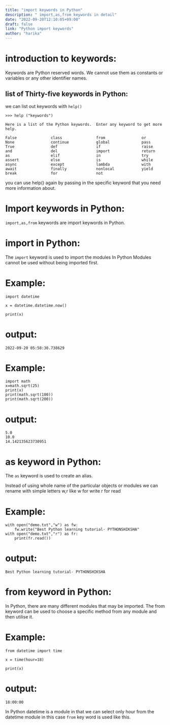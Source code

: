 ```yaml
---
title: "import keywords in Python"
description: " import,as,from keywords in detail"
date: "2022-09-20T12:10:05+09:00"
draft: false
link: "Python import keywords"
author: "harika"
---
```


# introduction to keywords:
Keywords are Python reserved words.
We cannot use them as constants or variables or any other identifier names.

## list of Thirty-five keywords in Python:
we can list out keywords with `help()` 
```
>>> help ("keywords")

Here is a list of the Python keywords.  Enter any keyword to get more help.

False               class               from                or
None                continue            global              pass
True                def                 if                  raise
and                 del                 import              return
as                  elif                in                  try
assert              else                is                  while
async               except              lambda              with
await               finally             nonlocal            yield
break               for                 not                 
```

you can use help() again by passing in the specific keyword that you need more information about. 

# Import keywords in Python:
`import,as,from` keywords are import keywords in Python.


# import in Python:
The `import` keyword is used to import the modules
In Python Modules cannot be used without being imported first.

# Example:
```
import datetime

x = datetime.datetime.now()

print(x)
```
# output:
```
2022-09-20 05:58:30.738629
```
# Example:
```
import math
x=math.sqrt(25)
print(x)
print(math.sqrt(100))
print(math.sqrt(200))
```
# output:
```
5.0
10.0
14.142135623730951
```

# as keyword in Python:
The `as` keyword is used to create an alias.

Instead of using whole name of the particular objects or modules we can rename with simple letters w,r like
w for write
r for read

# Example:
```
with open("demo.txt","w") as fw:
    fw.write("Best Python learning tutorial- PYTHONSHIKSHA"
with open("demo.txt","r") as fr:
    print(fr.read())
```
# output:
```
Best Python learning tutorial- PYTHONSHIKSHA
```
# from keyword in Python:
In Python, there are many different modules that may be imported. The from keyword can be used to choose a specific method from any module and then utilise it. 

# Example:
```
from datetime import time

x = time(hour=18)

print(x)
```
# output:
```
18:00:00
```
In Python datetime is a module in that we can select only hour from the datetime module in this case `from` key word is used like this.
